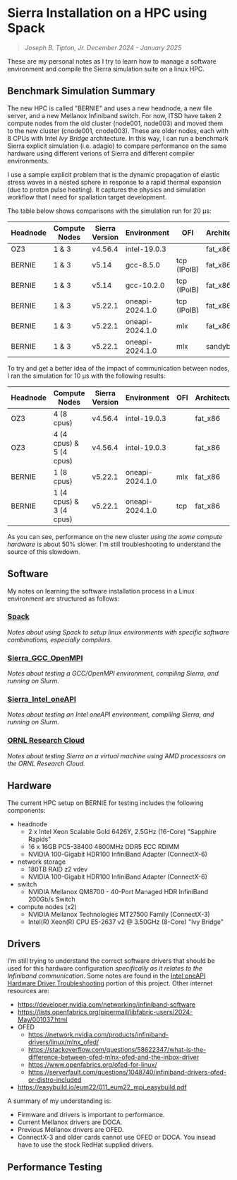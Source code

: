 # Sierra Installation on a HPC using Spack
>*Joseph B. Tipton, Jr.*
>*December 2024 - January 2025*

These are my personal notes as I try to learn how to manage a software environment and compile the Sierra simulation suite on a linux HPC.  

## Benchmark Simulation Summary

The new HPC is called "BERNIE" and uses a new headnode, a new file server, and a new Mellanox Infiniband switch.  For now, ITSD have taken 2 compute nodes from the old cluster (node001, node003) and moved them to the new cluster (cnode001, cnode003).  These are older nodes, each with 8 CPUs with Intel _Ivy Bridge_ architecture.  In this way, I can run a benchmark Sierra explicit simulation (i.e. adagio) to compare performance on the same hardware using different verions of Sierra and different compiler environments.

I use a sample explicit problem that is the dynamic propagation of elastic stress waves in a nested sphere in response to a rapid thermal expansion (due to proton pulse heating). It captures the physics and simulation workflow that I need for spallation target development.

The table below shows comparisons with the simulation run for 20 &mu;s:

Headnode | Compute Nodes | Sierra Version | Environment | OFI | Architecture | Time
--- | --- | --- | --- | --- | --- | ---
OZ3 | 1 & 3 | v4.56.4 | intel-19.0.3 | | fat_x86 | 900 s
BERNIE | 1 & 3 | v5.14 | gcc-8.5.0 | tcp (IPoIB) | fat_x86 | 1,497 s
BERNIE | 1 & 3 | v5.14 | gcc-10.2.0 | tcp (IPoIB) | fat_x86 | 1,558 s
BERNIE | 1 & 3 | v5.22.1 | oneapi-2024.1.0 | tcp (IPoIB) | fat_x86 | 1,566 s
BERNIE | 1 & 3 | v5.22.1 | oneapi-2024.1.0 | mlx | fat_x86 | 1,415 s
BERNIE | 1 & 3 | v5.22.1 | oneapi-2024.1.0 | mlx | sandybridge | 1,372 s

To try and get a better idea of the impact of communication between nodes, I ran the simulation for 10 &mu;s with the following results:

Headnode | Compute Nodes | Sierra Version | Environment | OFI | Architecture | Time
--- | --- | --- | --- | --- | --- | ---
OZ3 | 4 (8 cpus) | v4.56.4 | intel-19.0.3 | | fat_x86 | 873 s
OZ3 | 4 (4 cpus) & 5 (4 cpus) | v4.56.4 | intel-19.0.3 | | fat_x86 | 869 s
BERNIE | 1 (8 cpus) | v5.22.1 | oneapi-2024.1.0 | mlx | fat_x86 | 1,298 s
BERNIE | 1 (4 cpus) & 3 (4 cpus) | v5.22.1 | oneapi-2024.1.0 | tcp | fat_x86 | 1,348 s

As you can see, performance on the new cluster _using the same compute hardware_ is about 50% slower.  I'm still troubleshooting to understand the source of this slowdown.

## Software

My notes on learning the software installation process in a Linux environment are structured as follows:

### [Spack](Spack.md)
_Notes about using Spack to setup linux environments with specific software combinations, especially compilers._

### [Sierra_GCC_OpenMPI](Sierra_GCC_OpenMPI.md) 
_Notes about testing a GCC/OpenMPI environment, compiling Sierra, and running on Slurm._

### [Sierra_Intel_oneAPI](Sierra_Intel_oneAPI.md) 
_Notes about testing an Intel oneAPI environment, compiling Sierra, and running on Slurm._

### [ORNL Research Cloud](ORC.md) 
_Notes about testing Sierra on a virtual machine using AMD processosrs on the ORNL Research Cloud._




## Hardware

The current HPC setup on BERNIE for testing includes the following components:
* headnode
  - 2 x Intel Xeon Scalable Gold 6426Y, 2.5GHz (16-Core) "Sapphire Rapids"
  - 16 x 16GB PC5-38400 4800MHz DDR5 ECC RDIMM
  - NVIDIA 100-Gigabit HDR100 InfiniBand Adapter (ConnectX-6)
* network storage
  - 180TB RAID z2 vdev
  - NVIDIA 100-Gigabit HDR100 InfiniBand Adapter (ConnectX-6)
* switch
  - NVIDIA Mellanox QM8700 - 40-Port Managed HDR InfiniBand 200Gb/s Switch
* compute nodes (x2)
  - NVIDIA Mellanox Technologies MT27500 Family (ConnectX-3)
  - Intel(R) Xeon(R) CPU E5-2637 v2 @ 3.50GHz (8-Core) "Ivy Bridge"


## Drivers

I'm still trying to understand the correct software drivers that should be used for this hardware configuration _specifically as it relates to the Infiniband communication_.  Some notes are found in the  [Intel oneAPI Hardware Driver Troubleshooting](Sierra_Intel_oneAPI.md#hardware-driver-troubleshooting) portion of this project.  Other internet resources are:
* https://developer.nvidia.com/networking/infiniband-software
* https://lists.openfabrics.org/pipermail/libfabric-users/2024-May/001037.html
* OFED
  - https://network.nvidia.com/products/infiniband-drivers/linux/mlnx_ofed/
  - https://stackoverflow.com/questions/58622347/what-is-the-difference-between-ofed-mlnx-ofed-and-the-inbox-driver
  - https://www.openfabrics.org/ofed-for-linux/
  - https://serverfault.com/questions/1048740/infiniband-drivers-ofed-or-distro-included
* https://easybuild.io/eum22/011_eum22_mpi_easybuild.pdf

A summary of my understanding is:
* Firmware and drivers is important to performance.
* Current Mellanox drivers are DOCA.
* Previous Mellanox drivers are OFED.
* ConnectX-3 and older cards cannot use OFED or DOCA.  You insead have to use the stock RedHat supplied drivers.


## Performance Testing
